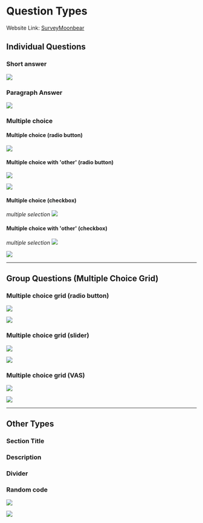 # Question Types
Website Link: [SurveyMoonbear](https://moonbear.herokuapp.com)

## Individual Questions
### Short answer
![](https://paper-attachments.dropbox.com/s_90346EDD8ED47A999E444B905C45804AE145247B244F0B372B968E5A037C08B1_1555307723087_image.png)

### Paragraph Answer
![](https://paper-attachments.dropbox.com/s_90346EDD8ED47A999E444B905C45804AE145247B244F0B372B968E5A037C08B1_1555307734737_image.png)

### Multiple choice
#### Multiple choice (radio button)
![](https://paper-attachments.dropbox.com/s_90346EDD8ED47A999E444B905C45804AE145247B244F0B372B968E5A037C08B1_1555307497955_image.png)

#### Multiple choice with 'other' (radio button)
![](https://paper-attachments.dropbox.com/s_90346EDD8ED47A999E444B905C45804AE145247B244F0B372B968E5A037C08B1_1555307897111_image.png)

![](https://paper-attachments.dropbox.com/s_90346EDD8ED47A999E444B905C45804AE145247B244F0B372B968E5A037C08B1_1555308208593_image.png)


#### Multiple choice (checkbox) 
*multiple selection*
![](https://paper-attachments.dropbox.com/s_90346EDD8ED47A999E444B905C45804AE145247B244F0B372B968E5A037C08B1_1555307978409_image.png)


#### Multiple choice with 'other' (checkbox)
*multiple selection*
![](https://paper-attachments.dropbox.com/s_90346EDD8ED47A999E444B905C45804AE145247B244F0B372B968E5A037C08B1_1555307920797_image.png)

![](https://paper-attachments.dropbox.com/s_90346EDD8ED47A999E444B905C45804AE145247B244F0B372B968E5A037C08B1_1555308171301_image.png)

---
## Group Questions (Multiple Choice Grid)
### Multiple choice grid (radio button)
![](https://paper-attachments.dropbox.com/s_90346EDD8ED47A999E444B905C45804AE145247B244F0B372B968E5A037C08B1_1555307366174_image.png)

![](https://paper-attachments.dropbox.com/s_90346EDD8ED47A999E444B905C45804AE145247B244F0B372B968E5A037C08B1_1555307280135_image.png)



### Multiple choice grid (slider)
![](https://paper-attachments.dropbox.com/s_90346EDD8ED47A999E444B905C45804AE145247B244F0B372B968E5A037C08B1_1555307329493_image.png)

![](https://paper-attachments.dropbox.com/s_90346EDD8ED47A999E444B905C45804AE145247B244F0B372B968E5A037C08B1_1555307193245_image.png)



### Multiple choice grid (VAS)
![](https://paper-attachments.dropbox.com/s_90346EDD8ED47A999E444B905C45804AE145247B244F0B372B968E5A037C08B1_1555307396083_image.png)

![](https://paper-attachments.dropbox.com/s_90346EDD8ED47A999E444B905C45804AE145247B244F0B372B968E5A037C08B1_1555307168701_image.png)

---
## Other Types
### Section Title
### Description
### Divider
### Random code
![](https://paper-attachments.dropbox.com/s_90346EDD8ED47A999E444B905C45804AE145247B244F0B372B968E5A037C08B1_1555308367916_image.png)

![](https://paper-attachments.dropbox.com/s_90346EDD8ED47A999E444B905C45804AE145247B244F0B372B968E5A037C08B1_1555308392594_image.png)


